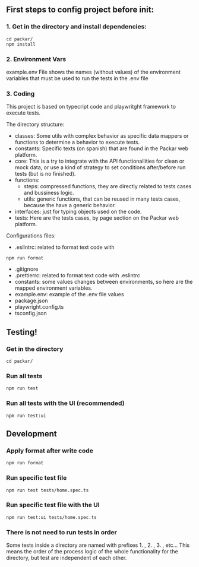 ## First steps to config project before init:

### 1\. Get in the directory and install dependencies:

```plaintext
cd packar/
npm install
```

### 2\. Environment Vars

example.env File shows the names (without values) of the environment variables that must be used to run the tests in the .env file

### 3\. Coding

This project is based on typecript code and playwritght framework to execute tests.

The directory structure:

*   classes: Some utils with complex behavior as specific data mappers or functions to determine a behavior to execute tests.
*   constants: Specific texts (on spanish) that are found in the Packar web platform.
*   core: This is a try to integrate with the API functionallities for clean or mock data, or use a kind of strategy to set conditions after/before run tests (but is no finished).
*   functions:
    *   steps: compressed functions, they are directly related to tests cases and bussiness logic.
    *   utils: generic functions, that can be reused in many tests cases, because the have a generic behavior.
*   interfaces: just for typing objects used on the code.
*   tests: Here are the tests cases, by page section on the Packar web platform.

Configurations files:

*   .eslintrc: related to format text code with

```plaintext
npm run format
```

*   .gitignore
*   .prettierrc: related to format text code with .eslintrc
*   constants: some values changes between environments, so here are the mapped environment variables.
*   example.env: example of the .env file values
*   package.json
*   playwright.config.ts
*   tsconfig.json

## Testing!

### Get in the directory

```plaintext
cd packar/
```

### Run all tests

```plaintext
npm run test
```

### Run all tests with the UI (recommended)

```plaintext
npm run test:ui
```

## Development

### Apply format after write code

```plaintext
npm run format
```

### Run specific test file

```plaintext
npm run test tests/home.spec.ts
```

### Run specific test file with the UI

```plaintext
npm run test:ui tests/home.spec.ts
```

### There is not need to run tests in order

Some tests inside a directory are named with prefixes 1. , 2. , 3. , etc… This means the order of the process logic of the whole functionality for the directory, but test are independent of each other.
